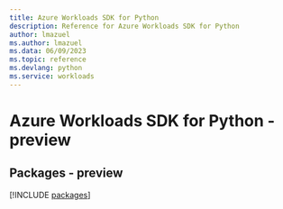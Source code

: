 ```yaml
---
title: Azure Workloads SDK for Python
description: Reference for Azure Workloads SDK for Python
author: lmazuel
ms.author: lmazuel
ms.data: 06/09/2023
ms.topic: reference
ms.devlang: python
ms.service: workloads
---
```

# Azure Workloads SDK for Python - preview
## Packages - preview
[!INCLUDE [packages](workloads-index.md)]